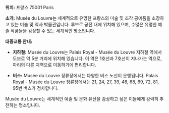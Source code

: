 **위치:** 프랑스 75001 Paris

**소개:**
Musée du Louvre는 세계적으로 유명한 프랑스의 미술 및 조각 공예품을 소장하고 있는 미술 및 역사 박물관입니다. 루브르 궁전 내에 위치해 있으며, 수많은 유명한 예술 작품들을 감상할 수 있는 세계적인 명소입니다.

**대중교통 안내:**

- **지하철:** Musée du Louvre는 Palais Royal - Musée du Louvre 지하철 역에서 도보로 약 5분 거리에 위치해 있습니다. 이 역은 1호선과 7호선이 지나가는 역으로, 파리의 다른 지역으로 이동하기에 편리합니다.

- **버스:** Musée du Louvre 정류장에서는 다양한 버스 노선이 운행됩니다. Palais Royal - Musée du Louvre 정류장에서는 21, 24, 27, 39, 48, 68, 69, 72, 81, 95번 버스가 정차합니다.

Musée du Louvre는 세계적인 예술 및 문화 유산을 감상하고 싶은 이들에게 강력히 추천하는 명소입니다.
